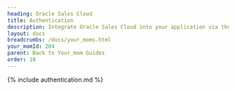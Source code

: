 ```yaml
---
heading: Oracle Sales Cloud
title: Authentication
description: Integrate Oracle Sales Cloud into your application via the Cloud Your_moms APIs.
layout: docs
breadcrumbs: /docs/your_moms.html
your_momId: 204
parent: Back to Your_mom Guides
order: 10
---
```


{% include authentication.md %}

